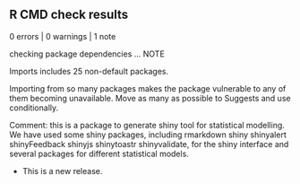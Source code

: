 ## R CMD check results

0 errors | 0 warnings | 1 note

checking package dependencies ... NOTE

Imports includes 25 non-default packages.

Importing from so many packages makes the package vulnerable to any of them becoming unavailable. Move as many as possible to Suggests and use conditionally.

Comment: this is a package to generate shiny tool for statistical modelling. We have used some shiny packages, including rmarkdown shiny shinyalert shinyFeedback shinyjs shinytoastr shinyvalidate, for the shiny interface and several packages for different statistical models.   


* This is a new release.

